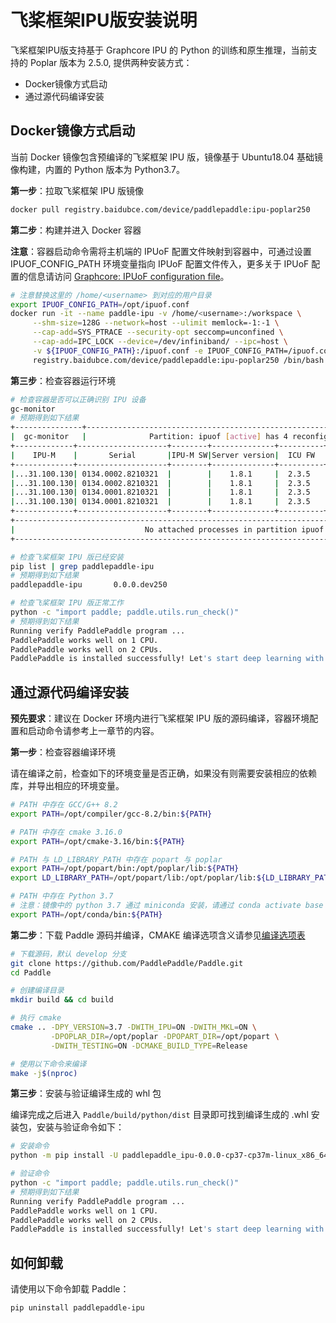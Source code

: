 # 飞桨框架IPU版安装说明

飞桨框架IPU版支持基于 Graphcore IPU 的 Python 的训练和原生推理，当前支持的 Poplar 版本为 2.5.0, 提供两种安装方式：

- Docker镜像方式启动
- 通过源代码编译安装

## Docker镜像方式启动

当前 Docker 镜像包含预编译的飞桨框架 IPU 版，镜像基于 Ubuntu18.04 基础镜像构建，内置的 Python 版本为 Python3.7。

**第一步**：拉取飞桨框架 IPU 版镜像

```bash
docker pull registry.baidubce.com/device/paddlepaddle:ipu-poplar250
```

**第二步**：构建并进入 Docker 容器

**注意**：容器启动命令需将主机端的 IPUoF 配置文件映射到容器中，可通过设置 IPUOF_CONFIG_PATH 环境变量指向 IPUoF 配置文件传入，更多关于 IPUoF 配置的信息请访问 [Graphcore: IPUoF configuration file](https://docs.graphcore.ai/projects/vipu-admin/en/latest/cli_reference.html?highlight=ipuof#ipuof-configuration-file)。

```bash
# 注意替换这里的 /home/<username> 到对应的用户目录
export IPUOF_CONFIG_PATH=/opt/ipuof.conf
docker run -it --name paddle-ipu -v /home/<username>:/workspace \
     --shm-size=128G --network=host --ulimit memlock=-1:-1 \
     --cap-add=SYS_PTRACE --security-opt seccomp=unconfined \
     --cap-add=IPC_LOCK --device=/dev/infiniband/ --ipc=host \
     -v ${IPUOF_CONFIG_PATH}:/ipuof.conf -e IPUOF_CONFIG_PATH=/ipuof.conf \
     registry.baidubce.com/device/paddlepaddle:ipu-poplar250 /bin/bash
```

**第三步**：检查容器运行环境

```bash
# 检查容器是否可以正确识别 IPU 设备
gc-monitor
# 预期得到如下结果
+---------------+--------------------------------------------------------------------------------+
|  gc-monitor   |              Partition: ipuof [active] has 4 reconfigurable IPUs               |
+-------------+--------------------+--------+--------------+----------+------+----+------+-------+
|    IPU-M    |       Serial       |IPU-M SW|Server version|  ICU FW  | Type | ID | IPU# |Routing|
+-------------+--------------------+--------+--------------+----------+------+----+------+-------+
|...31.100.130| 0134.0002.8210321  |        |    1.8.1     |  2.3.5   |M2000 | 0  |  3   |  DNC  |
|...31.100.130| 0134.0002.8210321  |        |    1.8.1     |  2.3.5   |M2000 | 1  |  2   |  DNC  |
|...31.100.130| 0134.0001.8210321  |        |    1.8.1     |  2.3.5   |M2000 | 2  |  1   |  DNC  |
|...31.100.130| 0134.0001.8210321  |        |    1.8.1     |  2.3.5   |M2000 | 3  |  0   |  DNC  |
+-------------+--------------------+--------+--------------+----------+------+----+------+-------+
+--------------------------------------------------------------------------------------------------+
|                             No attached processes in partition ipuof                             |
+--------------------------------------------------------------------------------------------------+

# 检查飞桨框架 IPU 版已经安装
pip list | grep paddlepaddle-ipu
# 预期得到如下结果
paddlepaddle-ipu       0.0.0.dev250

# 检查飞桨框架 IPU 版正常工作
python -c "import paddle; paddle.utils.run_check()"
# 预期得到如下结果
Running verify PaddlePaddle program ...
PaddlePaddle works well on 1 CPU.
PaddlePaddle works well on 2 CPUs.
PaddlePaddle is installed successfully! Let's start deep learning with PaddlePaddle now.
```

## 通过源代码编译安装

**预先要求**：建议在 Docker 环境内进行飞桨框架 IPU 版的源码编译，容器环境配置和启动命令请参考上一章节的内容。

**第一步**：检查容器编译环境

请在编译之前，检查如下的环境变量是否正确，如果没有则需要安装相应的依赖库，并导出相应的环境变量。

```bash
# PATH 中存在 GCC/G++ 8.2
export PATH=/opt/compiler/gcc-8.2/bin:${PATH}

# PATH 中存在 cmake 3.16.0
export PATH=/opt/cmake-3.16/bin:${PATH}

# PATH 与 LD_LIBRARY_PATH 中存在 popart 与 poplar
export PATH=/opt/popart/bin:/opt/poplar/lib:${PATH}
export LD_LIBRARY_PATH=/opt/popart/lib:/opt/poplar/lib:${LD_LIBRARY_PATH}

# PATH 中存在 Python 3.7
# 注意：镜像中的 python 3.7 通过 miniconda 安装，请通过 conda activate base 命令加载Python 3.7环境
export PATH=/opt/conda/bin:${PATH}
```

**第二步**：下载 Paddle 源码并编译，CMAKE 编译选项含义请参见[编译选项表](https://www.paddlepaddle.org.cn/documentation/docs/zh/develop/install/Tables.html#Compile)

```bash
# 下载源码，默认 develop 分支
git clone https://github.com/PaddlePaddle/Paddle.git
cd Paddle

# 创建编译目录
mkdir build && cd build

# 执行 cmake
cmake .. -DPY_VERSION=3.7 -DWITH_IPU=ON -DWITH_MKL=ON \
         -DPOPLAR_DIR=/opt/poplar -DPOPART_DIR=/opt/popart \
         -DWITH_TESTING=ON -DCMAKE_BUILD_TYPE=Release

# 使用以下命令来编译
make -j$(nproc)
```

**第三步**：安装与验证编译生成的 whl 包

编译完成之后进入 `Paddle/build/python/dist` 目录即可找到编译生成的 .whl 安装包，安装与验证命令如下：

```bash
# 安装命令
python -m pip install -U paddlepaddle_ipu-0.0.0-cp37-cp37m-linux_x86_64.whl

# 验证命令
python -c "import paddle; paddle.utils.run_check()"
# 预期得到如下结果
Running verify PaddlePaddle program ...
PaddlePaddle works well on 1 CPU.
PaddlePaddle works well on 2 CPUs.
PaddlePaddle is installed successfully! Let's start deep learning with PaddlePaddle now.
```
## 如何卸载

请使用以下命令卸载 Paddle：

```bash
pip uninstall paddlepaddle-ipu
```
